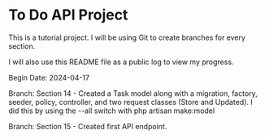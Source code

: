 # To Do API Project

This is a tutorial project. I will be using Git to create branches for every section.

I will also use this README file as a public log to view my progress.

Begin Date: 2024-04-17

Branch: Section 14 - Created a Task model along with a migration, factory, seeder, policy, controller, and two request classes (Store and Updated). I did this by using the --all switch with php artisan make:model

Branch: Section 15 - Created first API endpoint.
